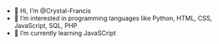 - 👋 Hi, I’m @Crystal-Francis
- 👀 I’m interested in programming languages like Python, HTML, CSS, JavaScript, SQL, PHP
- 🌱 I’m currently learning JavaSCript

<!---
Crystal-Francis/Crystal-Francis is a ✨ special ✨ repository because its `README.md` (this file) appears on your GitHub profile.
You can click the Preview link to take a look at your changes.
--->

